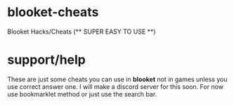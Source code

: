 # blooket-cheats
Blooket Hacks/Cheats (** SUPER EASY TO USE **)

# support/help
These are just some cheats you can use in **blooket** not in games unless you use correct answer one.
I will make a discord server for this soon. For now use bookmarklet method or just use the search bar.
